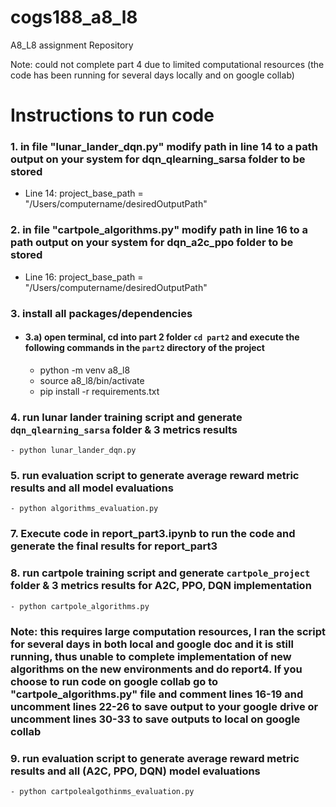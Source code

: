 # cogs188_a8_l8
A8_L8 assignment Repository

Note: could not complete part 4 due to limited computational resources (the code has been running for several days locally and on google collab)


# Instructions to run code

### 1. in file "lunar_lander_dqn.py" modify path in line 14 to a path output on your system for dqn_qlearning_sarsa folder to be stored

- Line 14: project_base_path = "/Users/computername/desiredOutputPath" 

### 2. in file "cartpole_algorithms.py" modify path in line 16 to a path output on your system for dqn_a2c_ppo folder to be stored

- Line 16: project_base_path = "/Users/computername/desiredOutputPath" 

### 3. install all packages/dependencies 

- #### 3.a) open terminal, cd into part 2 folder `cd part2` and execute the following commands in the `part2` directory of the project
    - python -m venv a8_l8
    - source a8_l8/bin/activate     
    - pip install -r requirements.txt

### 4. run lunar lander training script and generate `dqn_qlearning_sarsa` folder & 3 metrics results 
    - python lunar_lander_dqn.py

### 5. run evaluation script to generate average reward metric results and all model evaluations 
    - python algorithms_evaluation.py

### 7. Execute code in report_part3.ipynb to run the code and generate the final results for report_part3

### 8. run cartpole training script and generate `cartpole_project` folder & 3 metrics results for A2C, PPO, DQN implementation 
    - python cartpole_algorithms.py

### Note: this requires large computation resources, I ran the script for several days in both local and google doc and it is still running, thus unable to complete implementation of new algorithms on the new environments and do report4. If you choose to run code on google collab go to "cartpole_algorithms.py" file and comment lines 16-19 and uncomment lines 22-26 to save output to your google drive or uncomment lines 30-33 to save outputs to local on google collab

### 9. run evaluation script to generate average reward metric results and all (A2C, PPO, DQN) model evaluations 
    - python cartpolealgothinms_evaluation.py


